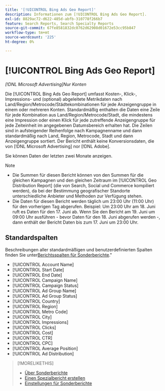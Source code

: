 ```yaml
---
title: '[!UICONTROL Bing Ads Geo Report]'
description: Informationen zum [!UICONTROL Bing Ads Geo Report].
exl-id: 8829ac72-d622-485d-abfb-310778f266b7
feature: Search Reports, Search Specialty Reports
source-git-commit: 67fe8581832dc0762d62908d01672e53cc95b847
workflow-type: tm+mt
source-wordcount: '225'
ht-degree: 0%

---
```


# [!UICONTROL Bing Ads Geo Report]

*[!DNL Microsoft Advertising]Nur Konten*

Die [!UICONTROL Bing Ads Geo Report] umfasst Kosten-, Klick-, Impressions- und (optional) abgeleitete Metrikdaten nach Land/Region/Metrocode/Städtekombinationen für jede Anzeigengruppe in einem oder mehreren Konten. Standardmäßig enthalten die Daten eine Zeile für jede Kombination aus Land/Region/Metrocode/Stadt, die mindestens eine Impression oder einen Klick für jede zutreffende Anzeigengruppe für jede Zeiteinheit im angegebenen Datumsbereich erhalten hat. Die Zeilen sind in aufsteigender Reihenfolge nach Kampagnenname und dann standardmäßig nach Land, Region, Metrocode, Stadt und dann Anzeigengruppe sortiert. Der Bericht enthält keine Konversionsdaten, die von [!DNL Microsoft Advertising] nor [!DNL Adobe].

Sie können Daten der letzten zwei Monate anzeigen.

>[!NOTE]
>
>* Die Summen für diesen Bericht können von den Summen für die gleichen Kampagnen und den gleichen Zeitraum im [!UICONTROL Geo Distribution Report] (die von Search, Social und Commerce kompiliert werden), da bei der Bestimmung geografischer Standorte unterschiedliche Anbieter und Methoden zur Verfügung stehen.
>* Die Daten für diesen Bericht werden täglich um 23:00 Uhr (11:00 Uhr) für den vorherigen Tag abgerufen. Beispiel: Um 23:00 Uhr am 18. Juni ruft es Daten für den 17. Juni ab. Wenn Sie den Bericht am 19. Juni um 09:00 Uhr ausführen - bevor Daten für den 18. Juni abgerufen werden -, dann enthält der Bericht Daten bis zum 17. Juni um 23:00 Uhr.

## Standardspalten

Beschreibungen aller standardmäßigen und benutzerdefinierten Spalten finden Sie unter[Berichtsspalten für Sonderberichte](specialty-report-columns.md).&quot;

* [!UICONTROL Account Name]
* [!UICONTROL Start Date]
* [!UICONTROL End Date]
* [!UICONTROL Campaign Name]
* [!UICONTROL Campaign Status]
* [!UICONTROL Ad Group Name]
* [!UICONTROL Ad Group Status]
* [!UICONTROL Country]
* [!UICONTROL Region]
* [!UICONTROL Metro Code]
* [!UICONTROL City]
* [!UICONTROL Impressions]
* [!UICONTROL Clicks]
* [!UICONTROL Cost]
* [!UICONTROL CTR]
* [!UICONTROL CPC]
* [!UICONTROL Average Position]
* [!UICONTROL Ad Distribution]

>[!MORELIKETHIS]
>
>* [Über Sonderberichte](specialty-report-about.md)
>* [Einen Spezialbericht erstellen](specialty-report-generate.md)
>* [Einstellungen für Sonderberichte](specialty-report-settings.md)

